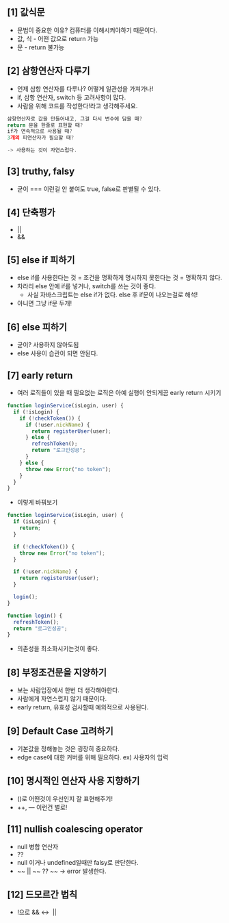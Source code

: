 ## [1] 값식문

- 문법이 중요한 이유? 컴퓨터를 이해시켜야하기 때문이다.
- 값, 식 - 어떤 값으로 return 가능
- 문 - return 불가능

## [2] 삼항연산자 다루기

- 언제 삼항 연산자를 다루나? 어떻게 일관성을 가져가나!
- if, 삼항 연산자, switch 등 고려사항이 많다.
- 사람을 위해 코드를 작성한다!라고 생각해주세요.

```jsx
삼항연산자로 값을 만들어내고, 그걸 다시 변수에 담을 때?
return 문을 한줄로 표현할 때?
if가 연속적으로 사용될 때?
3개의 피연산자가 필요할 때?

-> 사용하는 것이 자연스럽다.
```

## [3] truthy, falsy

- 굳이 === 이런걸 안 붙여도 true, false로 판별될 수 있다.

## [4] 단축평가

- ||
- &&

## [5] else if 피하기

- else if를 사용한다는 것 = 조건을 명확하게 명시하지 못한다는 것 = 명확하지 않다.
- 차라리 else 안에 if를 넣거나, switch를 쓰는 것이 좋다.
  - 사실 자바스크립트는 else if가 없다. else 후 if문이 나오는걸로 해석!
- 아니면 그냥 if문 두개!

## [6] else 피하기

- 굳이? 사용하지 않아도됨
- else 사용이 습관이 되면 안된다.

## [7] early return

- 여러 로직들이 있을 때 필요없는 로직은 아예 실행이 안되게끔 early return 시키기

```jsx
function loginService(isLogin, user) {
  if (!isLogin) {
    if (!checkToken()) {
      if (!user.nickName) {
        return registerUser(user);
      } else {
        refreshToken();
        return "로그인성공";
      }
    } else {
      throw new Error("no token");
    }
  }
}
```

- 이렇게 바꿔보기

```jsx
function loginService(isLogin, user) {
  if (isLogin) {
    return;
  }

  if (!checkToken()) {
    throw new Error("no token");
  }

  if (!user.nickName) {
    return registerUser(user);
  }

  login();
}

function login() {
  refreshToken();
  return "로그인성공";
}
```

- 의존성을 최소화시키는것이 좋다.

## [8] 부정조건문을 지양하기

- 보는 사람입장에서 한번 더 생각해야한다.
- 사람에게 자연스럽지 않기 때문이다.
- early return, 유효성 검사할때 예외적으로 사용된다.

## [9] Default Case 고려하기

- 기본값을 정해놓는 것은 굉장히 중요하다.
- edge case에 대한 커버를 위해 필요하다. ex) 사용자의 입력

## [10] 명시적인 연산자 사용 지향하기

- ()로 어떤것이 우선인지 잘 표현해주기!
- ++, — 이런건 별로!

## [11] nullish coalescing operator

- null 병합 연산자
- ??
- null 이거나 undefined일때만 falsy로 판단한다.
- ~~ || ~~ ?? ~~ → error 발생한다.

## [12] 드모르간 법칙

- !으로 && ↔  ||
